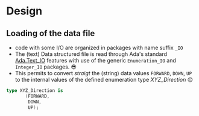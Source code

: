 # Design

## Loading of the data file

* code with some I/O are organized in packages with name suffix `_IO`
* The (text) Data structured file is read through Ada's standard [Ada.Text_IO](http://www.ada-auth.org/standards/12rm/html/RM-A-10-1.html#I6319) features  with use of the generic `Enumeration_IO` and `Integer_IO` packages. 😎
* This permits to convert *straigt* the (string) data values `FORWARD`, `DOWN`, `UP` to the internal values of the defined enumeration type *XYZ_Direction*  😍

```ada
type XYZ_Direction is
       (FORWARD,
        DOWN,
        UP);
```
